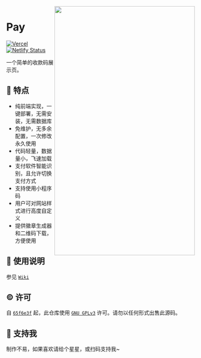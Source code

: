 <img align="right" width="375" height="667" src="https://s2.loli.net/2023/06/22/F4ZgyqJf2Hne5wX.jpg">

# Pay

[![Vercel](https://vercelbadge.vercel.app/api/alex3236/pay)](https://vercel.com/alex3236/pay) [![Netlify Status](https://api.netlify.com/api/v1/badges/7badc2ac-2e40-4ed2-8df5-704a25fc921d/deploy-status)](https://app.netlify.com/sites/al-pay/deploys)

一个简单的收款码展示页。

## 🚀 特点

- 纯前端实现，一键部署，无需安装，无需数据库
- 免维护，无多余配置，一次修改永久使用
- 代码轻量，数据量小，飞速加载 
- 支付软件智能识别，且允许切换支付方式
- 支持使用小程序码
- 用户可对网站样式进行高度自定义
- 提供徽章生成器和二维码下载，方便使用

## 📃 使用说明
参见 [`Wiki`](https://github.com/alex3236/pay/wiki/)

## ©️ 许可
自 [`65f6e3f`](https://github.com/alex3236/pay/commit/65f6e3f74e26e766b611b2d36f42d6841ad5d806) 起，此仓库使用 [`GNU GPLv3`](https://www.gnu.org/licenses/gpl-3.0.html) 许可。请勿以任何形式出售此源码。

## 🌟 支持我

制作不易，如果喜欢请给个星星，或扫码支持我~

</details>
